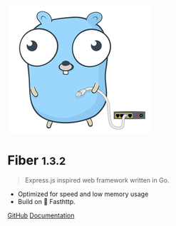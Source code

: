 ![logo](static/logo_320px_trans.png)

# Fiber <small>1.3.2</small>

> Express.js inspired web framework written in Go.

- Optimized for speed and low memory usage
- Build on 🚀 Fasthttp.

[GitHub](https://github.com/gofiber/fiber)
[Documentation](?id=getting-started)
